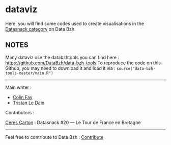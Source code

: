 # dataviz

Here, you will find some codes used to create visualisations in the [Datasnack category](http://data-bzh.fr/category/dataviz/datasnack) on Data Bzh.

## NOTES 

Many dataviz use the databzhtools you can find here : https://github.com/DataBzh/data-bzh-tools
To reproduce the code on this Github, you may need to download it and load it via : `source("data-bzh-tools-master/main.R")` 
*** 

Main writer : 

+ [Colin Fay](https://github.com/ColinFay)
+ [Tristan Le Dain](https://github.com/tristanledain)

Contributors : 

[Cérès Carton](https://github.com/ceresc) : 
Datasnack #20 — Le Tour de France en Bretagne

*** 

Feel free to contribute to Data Bzh : [Contribute](http://data-bzh.fr/contribuez-data-bzh/)
